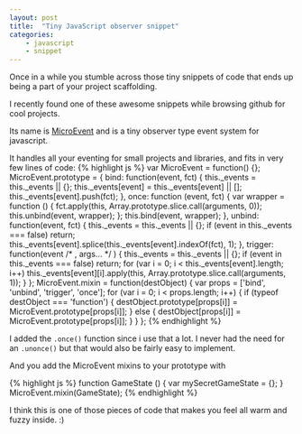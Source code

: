 ```yaml
---
layout: post
title:  "Tiny JavaScript observer snippet"
categories:
    - javascript
    - snippet
---
```


Once in a while you stumble across those tiny snippets of code
that ends up being a part of your project scaffolding.

I recently found one of these awesome snippets while browsing
github for cool projects.

Its name is [MicroEvent][microevent] and is a tiny observer type
event system for javascript.

It handles all your eventing for small projects and libraries,
and fits in very few lines of code:
{% highlight js %}
var MicroEvent = function() {};
MicroEvent.prototype = {
    bind: function(event, fct) {
        this._events = this._events || {};
        this._events[event] = this._events[event] || [];
        this._events[event].push(fct);
    },
    once: function (event, fct) {
        var wrapper = function () {
            fct.apply(this, Array.prototype.slice.call(arguments, 0));
            this.unbind(event, wrapper);
        };
        this.bind(event, wrapper);
    },
    unbind: function(event, fct) {
        this._events = this._events || {};
        if (event in this._events === false) return;
        this._events[event].splice(this._events[event].indexOf(fct), 1);
    },
    trigger: function(event /* , args... */ ) {
        this._events = this._events || {};
        if (event in this._events === false) return;
        for (var i = 0; i < this._events[event].length; i++)
            this._events[event][i].apply(this, Array.prototype.slice.call(arguments, 1));
    }
};
MicroEvent.mixin = function(destObject) {
    var props = ['bind', 'unbind', 'trigger', 'once'];
    for (var i = 0; i < props.length; i++) {
        if (typeof destObject === 'function') {
            destObject.prototype[props[i]] = MicroEvent.prototype[props[i]];
        } else {
            destObject[props[i]] = MicroEvent.prototype[props[i]];
        }
    }
};
{% endhighlight %}

I added the `.once()` function since i use that a lot. I never had the need for an `.unonce()`
but that would also be fairly easy to implement.

And you add the MicroEvent mixins to your prototype with

{% highlight js %}
function GameState () {
    var mySecretGameState = {};
}
MicroEvent.mixin(GameState);
{% endhighlight %}


I think this is one of those pieces of code that makes you feel all warm and fuzzy inside. :)


[microevent]:    https://github.com/jeromeetienne/microevent.js
